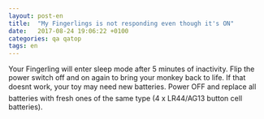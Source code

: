 ```yaml
---
layout: post-en
title:  "My Fingerlings is not responding even though it's ON"
date:   2017-08-24 19:06:22 +0100
categories: qa qatop
tags: en
---
```

Your Fingerling will enter sleep mode after 5 minutes of inactivity.
Flip the power switch off and on again to bring your monkey back to life. 
If that doesnt work, your toy may need new batteries. Power OFF and replace all batteries with fresh ones of the same type (4 x LR44/AG13 button cell batteries).